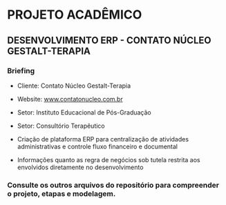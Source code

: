 # PROJETO ACADÊMICO

## DESENVOLVIMENTO ERP - CONTATO NÚCLEO GESTALT-TERAPIA

### Briefing

- Cliente: Contato Núcleo Gestalt-Terapia
- Website: www.contatonucleo.com.br
- Setor: Instituto Educacional de Pós-Graduação
- Setor: Consultório Terapêutico

- Criação de plataforma ERP para centralização de atividades administrativas e controle fluxo financeiro e documental

- Informações quanto as regra de negócios sob tutela restrita aos envolvidos diretamente no desenvolvimento

### Consulte os outros arquivos do repositório para compreender o projeto, etapas e modelagem.


